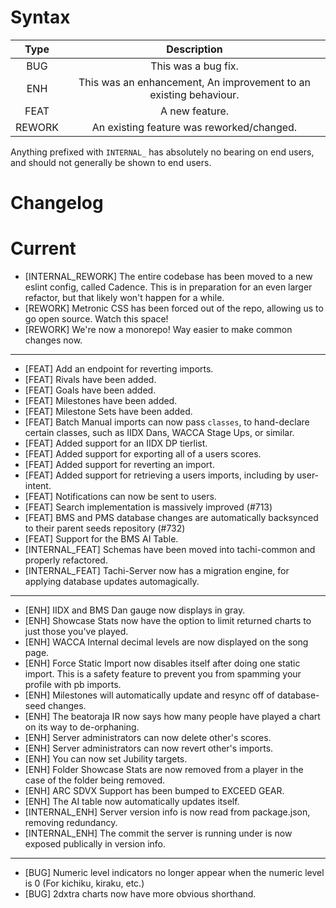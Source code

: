 <!-- This file is not automatically generated. We write this by hand. -->
<!-- You must update it by hand too! -->

# Syntax

|  Type  |                            Description                            |
| :----: | :---------------------------------------------------------------: |
|  BUG   |                        This was a bug fix.                        |
|  ENH   | This was an enhancement, An improvement to an existing behaviour. |
|  FEAT  |                          A new feature.                           |
| REWORK |             An existing feature was reworked/changed.             |

Anything prefixed with `INTERNAL_` has absolutely no bearing on end users, and should
not generally be shown to end users.

# Changelog

# Current

- [INTERNAL_REWORK] The entire codebase has been moved to a new eslint config, called Cadence. This is in preparation for an even larger refactor, but that likely won't happen for a while.
- [REWORK] Metronic CSS has been forced out of the repo, allowing us to go open source. Watch this space!
- [REWORK] We're now a monorepo! Way easier to make common changes now.

*****

- [FEAT] Add an endpoint for reverting imports.
- [FEAT] Rivals have been added.
- [FEAT] Goals have been added.
- [FEAT] Milestones have been added.
- [FEAT] Milestone Sets have been added.
- [FEAT] Batch Manual imports can now pass `classes`, to hand-declare certain classes, such as IIDX Dans, WACCA Stage Ups, or similar.
- [FEAT] Added support for an IIDX DP tierlist.
- [FEAT] Added support for exporting all of a users scores.
- [FEAT] Added support for reverting an import.
- [FEAT] Added support for retrieving a users imports, including by user-intent.
- [FEAT] Notifications can now be sent to users.
- [FEAT] Search implementation is massively improved (#713)
- [FEAT] BMS and PMS database changes are automatically backsynced to their parent seeds repository (#732)
- [FEAT] Support for the BMS AI Table.
- [INTERNAL_FEAT] Schemas have been moved into tachi-common and properly refactored.
- [INTERNAL_FEAT] Tachi-Server now has a migration engine, for applying database updates automagically.

*****

- [ENH] IIDX and BMS Dan gauge now displays in gray.
- [ENH] Showcase Stats now have the option to limit returned charts to just those you've played.
- [ENH] WACCA Internal decimal levels are now displayed on the song page.
- [ENH] Force Static Import now disables itself after doing one static import. This is a safety feature to prevent you from spamming your profile with pb imports.
- [ENH] Milestones will automatically update and resync off of database-seed changes.
- [ENH] The beatoraja IR now says how many people have played a chart on its way to de-orphaning.
- [ENH] Server administrators can now delete other's scores.
- [ENH] Server administrators can now revert other's imports.
- [ENH] You can now set Jubility targets.
- [ENH] Folder Showcase Stats are now removed from a player in the case of the folder being removed.
- [ENH] ARC SDVX Support has been bumped to EXCEED GEAR.
- [ENH] The AI table now automatically updates itself.
- [INTERNAL_ENH] Server version info is now read from package.json, removing redundancy.
- [INTERNAL_ENH] The commit the server is running under is now exposed publically in version info.

*****

- [BUG] Numeric level indicators no longer appear when the numeric level is 0 (For kichiku, kiraku, etc.)
- [BUG] 2dxtra charts now have more obvious shorthand.
